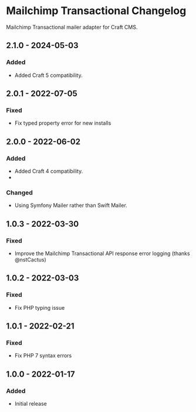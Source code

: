 # Mailchimp Transactional Changelog

Mailchimp Transactional mailer adapter for Craft CMS.

## 2.1.0 - 2024-05-03
### Added
- Added Craft 5 compatibility.

## 2.0.1 - 2022-07-05
### Fixed
- Fix typed property error for new installs

## 2.0.0 - 2022-06-02
### Added
- Added Craft 4 compatibility.
- 
### Changed
- Using Symfony Mailer rather than Swift Mailer.

## 1.0.3 - 2022-03-30
### Fixed
- Improve the Mailchimp Transactional API response error logging (thanks @nstCactus)

## 1.0.2 - 2022-03-03
### Fixed
- Fix PHP typing issue

## 1.0.1 - 2022-02-21
### Fixed
- Fix PHP 7 syntax errors

## 1.0.0 - 2022-01-17
### Added
- Initial release
